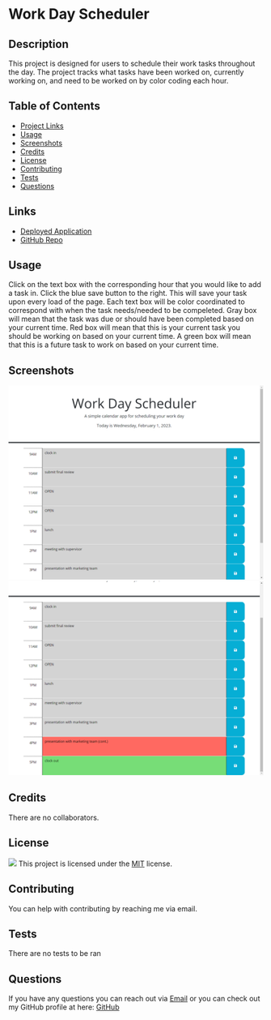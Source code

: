
  # Work Day Scheduler

  ## Description
  This project is designed for users to schedule their work tasks throughout the day. The project tracks what tasks have been worked on, currently working on, and need to be worked on by color coding each hour.

  ## Table of Contents
  * [Project Links](#links)
  * [Usage](#usage)
  * [Screenshots](#screenshots)
  * [Credits](#credits)
  * [License](#license)
  * [Contributing](#contributing)
  * [Tests](#tests)
  * [Questions](#questions)

  ## Links
  * [Deployed Application]()
  * [GitHub Repo](https://github.com/jeaustins27/Work-Day-Scheduler)

  ## Usage
Click on the text box with the corresponding hour that you would like to add a task in. Click the blue save button to the right. This will save your task upon every load of the page. Each text box will be color coordinated to correspond with when the task needs/needed to be compeleted. Gray box will mean that the task was due or should have been completed based on your current time. Red box will mean that this is your current task you should be working on based on your current time. A green box will mean that this is a future task to work on based on your current time.

  ## Screenshots
  ![Work-Day-Load](./Assets/images/work-day1.png)
![Work-Day-Colors](./Assets/images/work-day.png)

  ## Credits
  There are no collaborators.

  
  ## License
  
  ![](https://img.shields.io/badge/License-MIT-blue.svg)
  This project is licensed under the [MIT](https://choosealicense.com/licenses/mit/) license.

    

  ## Contributing
  You can help with contributing by reaching me via email.

  ## Tests
  There are no tests to be ran

  ## Questions
  If you have any questions you can reach out via [Email](mailto:JeaustinS27@gmail.com) or you can check out my GitHub profile at here: [GitHub](https://github.com/jeaustins27)


